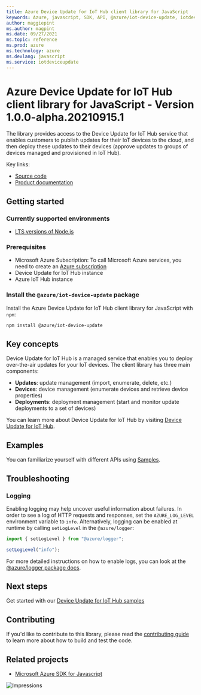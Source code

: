 ```yaml
---
title: Azure Device Update for IoT Hub client library for JavaScript
keywords: Azure, javascript, SDK, API, @azure/iot-device-update, iotdeviceupdate
author: maggiepint
ms.author: magpint
ms.date: 09/27/2021
ms.topic: reference
ms.prod: azure
ms.technology: azure
ms.devlang: javascript
ms.service: iotdeviceupdate
---
```


# Azure Device Update for IoT Hub client library for JavaScript - Version 1.0.0-alpha.20210915.1 


The library provides access to the Device Update for IoT Hub service that enables customers to publish updates for their IoT devices to the cloud, and then deploy these updates to their devices (approve updates to groups of devices managed and provisioned in IoT Hub).

Key links:
- [Source code](https://github.com/Azure/azure-sdk-for-js/tree/main/sdk)
- [Product documentation](https://docs.microsoft.com/azure/iot-hub-device-update/understand-device-update)

## Getting started

### Currently supported environments

- [LTS versions of Node.js](https://nodejs.org/about/releases/)

### Prerequisites

- Microsoft Azure Subscription: To call Microsoft Azure services, you need to create an [Azure subscription](https://azure.microsoft.com/free/)
- Device Update for IoT Hub instance
- Azure IoT Hub instance

### Install the `@azure/iot-device-update` package

Install the Azure Device Update for IoT Hub client library for JavaScript with `npm`:

```bash
npm install @azure/iot-device-update
```

## Key concepts

Device Update for IoT Hub is a managed service that enables you to deploy over-the-air updates for your IoT devices. The client library has three main components:

- **Updates**: update management (import, enumerate, delete, etc.)
- **Devices**: device management (enumerate devices and retrieve device properties)
- **Deployments**: deployment management (start and monitor update deployments to a set of devices)

You can learn more about Device Update for IoT Hub by visiting [Device Update for IoT Hub](https://github.com/azure/iot-hub-device-update).

## Examples

You can familiarize yourself with different APIs using [Samples](https://github.com/Azure/azure-sdk-for-js/tree/main/sdk/deviceupdate/iot-device-update/samples).

## Troubleshooting

### Logging

Enabling logging may help uncover useful information about failures. In order to see a log of HTTP requests and responses, set the `AZURE_LOG_LEVEL` environment variable to `info`. Alternatively, logging can be enabled at runtime by calling `setLogLevel` in the `@azure/logger`:

```javascript
import { setLogLevel } from "@azure/logger";

setLogLevel("info");
```

For more detailed instructions on how to enable logs, you can look at the [@azure/logger package docs](https://github.com/Azure/azure-sdk-for-js/tree/main/sdk/core/logger).

## Next steps

Get started with our [Device Update for IoT Hub samples](https://github.com/Azure/azure-sdk-for-js/tree/main/sdk/deviceupdate/iot-device-update/samples)

## Contributing

If you'd like to contribute to this library, please read the [contributing guide](https://github.com/Azure/azure-sdk-for-js/blob/main/CONTRIBUTING.md) to learn more about how to build and test the code.

## Related projects

- [Microsoft Azure SDK for Javascript](https://github.com/Azure/azure-sdk-for-js)

![Impressions](https://azure-sdk-impressions.azurewebsites.net/api/impressions/azure-sdk-for-js%2Fsdk%2Fdeviceupdate%2Fiot-device-update%2FREADME.png)


